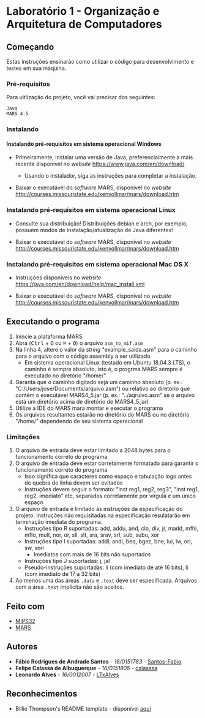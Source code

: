 # Laboratório 1 - Organização e Arquitetura de Computadores

## Começando

Estas instruções ensinarão como utilizar o código para desenvolvimento e testes em sua máquina.

### Pré-requisitos

Para uitlização do projeto, você vai precisar dos seguintes:

```none
Java
MARS 4.5
```

### Instalando

#### Instalando pré-requisitos em sistema operacional Windows

* Primeiramente, instalar uma versão de Java, preferencialmente a mais recente disponível no _website_ <https://www.java.com/en/download/>
  * Usando o instalador, siga as instruções para completar a instalação.

* Baixar o executável do _software_ MARS, disponível no _website_ <http://courses.missouristate.edu/kenvollmar/mars/download.htm>

### Instalando pré-requisitos em sistema operacional Linux

* Consulte sua distribuição! Distribuições debian e arch, por exemplo, possuem modos de instalação/atualização de Java diferentes!

* Baixar o executável do _software_ MARS, disponível no _website_ <http://courses.missouristate.edu/kenvollmar/mars/download.htm>

### Instalando pré-requisitos em sistema operacional Mac OS X

* Instruções disponíveis no _website_ <https://java.com/en/download/help/mac_install.xml>

* Baixar o executável do _software_ MARS, disponível no _website_ <http://courses.missouristate.edu/kenvollmar/mars/download.htm>

## Executando o programa

1. Inincie a plataforma MARS
2. Abra (<kbd>Ctrl</kbd> + <kbd>O</kbd> ou <kbd>&#8984;</kbd> + <kbd>O</kbd>) o arquivo `asm_to_mif.asm`
3. Na linha 4, altere o valor da _string_ "example_saida.asm" para o caminho para o arquivo com o código assembly a ser utilizado
    * Em sistema operacional Linux (testado em Ubuntu 18.04.3 LTS), o caminho é sempre absoluto, isto é, o progrma MARS sempre é executado no diretório "/home/"
4. Garanta que o caminho digitado seja um caminho absoluto (p. ex.: "C:/Users/jose/Documents/arquivo.asm") ou relativo ao diretório que contém o executável MARS4_5.jar (p. ex.: "../aqruivo.asm" se o arquivo está um diretório acima de diretório de MARS4_5.jar)
5. Utilize a IDE do MARS mara montar e executar o programa
6. Os arquivos resultantes estarão no diretório do MARS ou no diretório "/home/" dependendo de seu sistema operacional

### Limitações

1. O arquivo de entrada deve estar limitado a 2048 bytes para o funcionamento correto do programa
2. O arquivo de entrada deve estar corretamente formatado para garantir o funcionamento correto do programa
    * Isso significa que caracteres como espaço e tabulação logo antes de quebra de linha devem ser evitados
    * Instruções devem seguir o formato: "inst reg1, reg2, reg3", "inst reg1, reg2, imediato" etc, separados corretamente por vírgula e um único espaço
3. O arquivo de entrada é limitado às instruções da especificação do projeto. Instruções não requisitadas na especificação resulatarão em terminação imediata do programa.
    * Instruções tipo R suportadas: add, addu, and, clo, div, jr, madd, mfhi, mflo, mult, nor, or, sll, slt, sra, srav, srl, sub, subu, xor
    * Instruções tipo I suportadas: addi, andi, beq, bgez, bne, lui, lw, ori, sw, xori
        * Imediatos com mais de 16 bits não suportados
    * Instruções tipo J suportadas: j, jal
    * Pseudo-instruções suportadas: li (com imediato de até 16 bits), li (com imediato de 17 a 32 bits)
4. Ao menos uma das áreas `.data` e `.text` deve ser especificada. Arquivos com a área `.text` implícita não são aceitos.

## Feito com

* [MIPS32](https://www.mips.com/products/architectures/mips32-2/)
* [MARS](http://courses.missouristate.edu/kenvollmar/mars/)

## Autores

* **Fábio Rodrigues de Andrade Santos** - *16/0151783* - [Santos-Fabio](https://github.com/Santos-Fabio "GitHub de Fábio")
* **Felipe Calassa de Albuquerque** - *16/0151805* - [calasssa](https://github.com/calasssa "GitHub de Felipe")
* **Leonardo Alves** - *16/0012007* - [LTxAlves](https://github.com/LTxAlves "GitHub de Leonardo")

## Reconhecimentos

* Billie Thompson's README template - disponível [aqui](https://gist.github.com/PurpleBooth/109311bb0361f32d87a2#file-readme-template-md)
